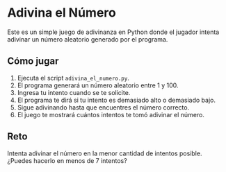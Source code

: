 # Adivina el Número

Este es un simple juego de adivinanza en Python donde el jugador intenta adivinar un número aleatorio generado por el programa.

## Cómo jugar

1. Ejecuta el script `adivina_el_numero.py`.
2. El programa generará un número aleatorio entre 1 y 100.
3. Ingresa tu intento cuando se te solicite.
4. El programa te dirá si tu intento es demasiado alto o demasiado bajo.
5. Sigue adivinando hasta que encuentres el número correcto.
6. El juego te mostrará cuántos intentos te tomó adivinar el número.

## Reto

Intenta adivinar el número en la menor cantidad de intentos posible. ¿Puedes hacerlo en menos de 7 intentos?
